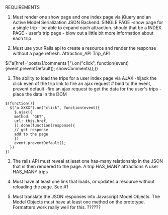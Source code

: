 REQUIREMENTS

1. Must render one show page and one index page via jQuery and an Active Model Serialization JSON Backend.
  SINGLE PAGE -show page for a single trip - be able to expand each attraction. should that be a 
  INDEX PAGE - user's trip page - blow out a little bit more information about each trip

2. Must use your Rails api to create a resource and render the response without a page refresh.
  Attraction_API
  Trip_API

  $("a[href='posts/1/comments']").on("click", function(event){event.preventDefault(); showComments();}) 
  1. The ability to load the trips for a user index page via AJAX
    -hijack the click even of the trip link to fire an ajax request   # bind to the event, prevent default
    -fire an ajax request to get the data for the user's trips
    -place the data in the DOM

    $(function(){
      $("a.XXXX").on("click", function(event){
        $.ajax({
        method: "GET",
        url: this.href,
        }).done(function(response){
        // get response
        add to the page
        })
        event.preventDefault();
      })
    })



3. The rails API must reveal at least one has-many relationship in the JSON that is then rendered to the page.
  A trip HAS_MANY attractions
  A user HAS_MANY trips

4. Must have at least one link that loads, or updates a resource without reloading the page.
  See #1

5. Must translate the JSON responses into Javascript Model Objects. The Model Objects must have at least one method on the prototype. Formatters work really well for this.
  ??????
